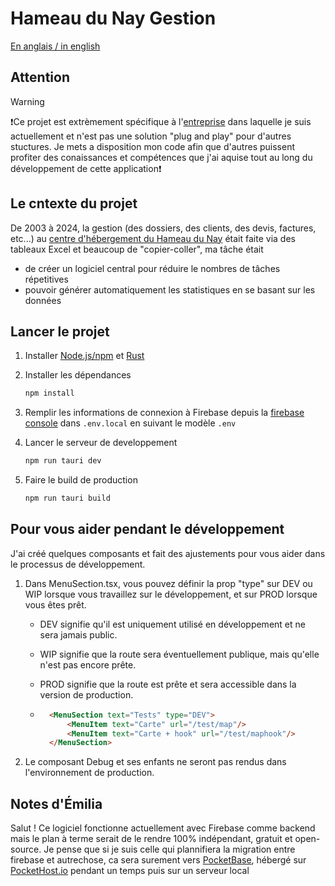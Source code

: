 # Hameau du Nay Gestion

[En anglais / in english](README.md)

## Attention

> [!WARNING]  
> ❗Ce projet est extrèmement spécifique à l'[entreprise](https://www.hameau-du-nay.fr) dans laquelle je suis actuellement et n'est pas une solution "plug and play" pour d'autres stuctures. Je mets a disposition mon code afin que d'autres puissent profiter des conaissances et compétences que j'ai aquise tout au long du développement de cette application❗

## Le cntexte du projet

De 2003 à 2024, la gestion (des dossiers, des clients, des devis, factures, etc...) au [centre d'hébergement du Hameau du Nay](https://www.hameau-du-nay.fr) était faite via des tableaux Excel et beaucoup de "copier-coller", ma tâche était

- de créer un logiciel central pour réduire le nombres de tâches répetitives
- pouvoir générer automatiquement les statistiques en se basant sur les données

## Lancer le projet

1. Installer [Node.js/npm](https://nodejs.org/en/download) et [Rust](https://www.rust-lang.org/tools/install)

1. Installer les dépendances

    ```bash
    npm install
    ```

1. Remplir les informations de connexion à Firebase depuis la [firebase console](https://console.firebase.google.com)
    dans `.env.local` en suivant le modèle `.env`

1. Lancer le serveur de developpement

    ```bash
    npm run tauri dev
    ```

1. Faire le build de production

    ```bash
    npm run tauri build
    ```

## Pour vous aider pendant le développement

J'ai créé quelques composants et fait des ajustements pour vous aider dans le processus de développement.

1. Dans MenuSection.tsx, vous pouvez définir la prop "type" sur DEV ou WIP lorsque vous travaillez sur le développement, et sur PROD lorsque vous êtes prêt.
    - DEV signifie qu'il est uniquement utilisé en développement et ne sera jamais public.
    - WIP signifie que la route sera éventuellement publique, mais qu'elle n'est pas encore prête.
    - PROD signifie que la route est prête et sera accessible dans la version de production.

    - ```html
        <MenuSection text="Tests" type="DEV">
            <MenuItem text="Carte" url="/test/map"/>
            <MenuItem text="Carte + hook" url="/test/maphook"/>
        </MenuSection>
        ```

1. Le composant Debug et ses enfants ne seront pas rendus dans l'environnement de production.

## Notes d'Émilia

Salut !
Ce logiciel fonctionne actuellement avec Firebase comme backend mais le plan à terme serait de le rendre 100% indépendant, gratuit et open-source. Je pense que si je suis celle qui plannifiera la migration entre firebase et autrechose, ca sera surement vers [PocketBase](https://pocketbase.io), hébergé sur [PocketHost.io](https://pockethost.io) pendant un temps puis sur un serveur local
